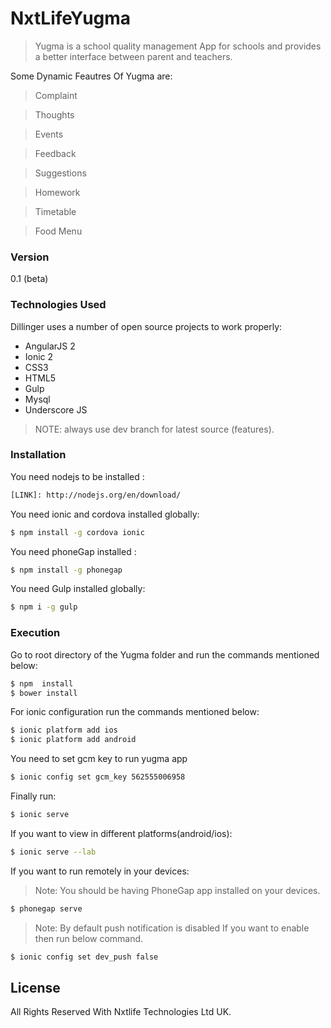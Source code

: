 # NxtLifeYugma

>Yugma is a school quality management App  for schools and  provides a better interface between parent and teachers.

Some Dynamic Feautres Of Yugma are:

>Complaint

>Thoughts 

>Events

>Feedback

>Suggestions

>Homework

>Timetable

>Food Menu



### Version
0.1 (beta)

### Technologies Used

Dillinger uses a number of open source projects to work properly:

* AngularJS 2
* Ionic 2 
* CSS3
* HTML5
* Gulp
* Mysql
* Underscore JS


>  NOTE: always use dev branch for latest source (features).




### Installation


You need nodejs to be installed :

```sh
[LINK]: http://nodejs.org/en/download/
```


You need ionic and cordova installed globally:

```sh
$ npm install -g cordova ionic
```

You need phoneGap installed :

```sh
$ npm install -g phonegap
```
You need Gulp installed globally:

```sh
$ npm i -g gulp
```



### Execution



Go to root directory of the Yugma folder and run the commands mentioned below:
```sh
$ npm  install
$ bower install
```
For ionic configuration run the commands mentioned below:
```sh
$ ionic platform add ios
$ ionic platform add android
```
You need to set gcm key to run yugma app
```sh
$ ionic config set gcm_key 562555006958
```

Finally run:
```sh
$ ionic serve
```


If you want to view in different platforms(android/ios):
```sh
$ ionic serve --lab
```
If you want to run remotely in your devices:
>Note: You should be having PhoneGap app installed on your devices.
```sh
$ phonegap serve 
```
>Note: By default push notification is disabled If you want to enable then run below command.
```sh
$ ionic config set dev_push false
```

License
----

All Rights Reserved With Nxtlife Technologies Ltd UK.